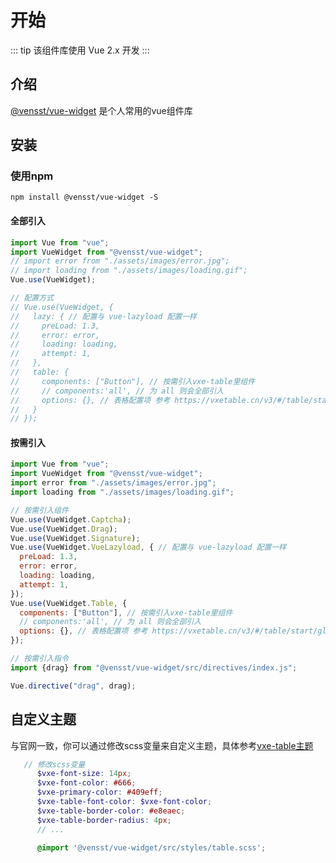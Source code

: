 # 开始

::: tip
该组件库使用 Vue 2.x 开发
:::

## 介绍

[@vensst/vue-widget](https://github.com/vensst/vue-widget) 是个人常用的vue组件库

## 安装

### 使用npm

```shell
npm install @vensst/vue-widget -S
```

#### 全部引入

```js
import Vue from "vue";
import VueWidget from "@vensst/vue-widget";
// import error from "./assets/images/error.jpg";
// import loading from "./assets/images/loading.gif";
Vue.use(VueWidget);

// 配置方式
// Vue.use(VueWidget, {
//   lazy: { // 配置与 vue-lazyload 配置一样
//     preLoad: 1.3,
//     error: error,
//     loading: loading,
//     attempt: 1,
//   },
//   table: {
//     components: ["Button"], // 按需引入vxe-table里组件
//     // components:'all', // 为 all 则会全部引入
//     options: {}, // 表格配置项 参考 https://vxetable.cn/v3/#/table/start/global
//   }
// });
```

#### 按需引入

```js
import Vue from "vue";
import VueWidget from "@vensst/vue-widget";
import error from "./assets/images/error.jpg";
import loading from "./assets/images/loading.gif";

// 按需引入组件
Vue.use(VueWidget.Captcha);
Vue.use(VueWidget.Drag);
Vue.use(VueWidget.Signature);
Vue.use(VueWidget.VueLazyload, { // 配置与 vue-lazyload 配置一样
  preLoad: 1.3,
  error: error,
  loading: loading,
  attempt: 1,
});
Vue.use(VueWidget.Table, {
  components: ["Button"], // 按需引入vxe-table里组件
  // components:'all', // 为 all 则会全部引入
  options: {}, // 表格配置项 参考 https://vxetable.cn/v3/#/table/start/global
});

// 按需引入指令
import {drag} from "@vensst/vue-widget/src/directives/index.js";

Vue.directive("drag", drag);
```




## 自定义主题
与官网一致，你可以通过修改scss变量来自定义主题，具体参考[vxe-table主题](https://vxetable.cn/v3/#/table/start/theme)
```scss
   // 修改scss变量
      $vxe-font-size: 14px;
      $vxe-font-color: #666;
      $vxe-primary-color: #409eff;
      $vxe-table-font-color: $vxe-font-color;
      $vxe-table-border-color: #e8eaec;
      $vxe-table-border-radius: 4px;
      // ...

      @import '@vensst/vue-widget/src/styles/table.scss';
```
